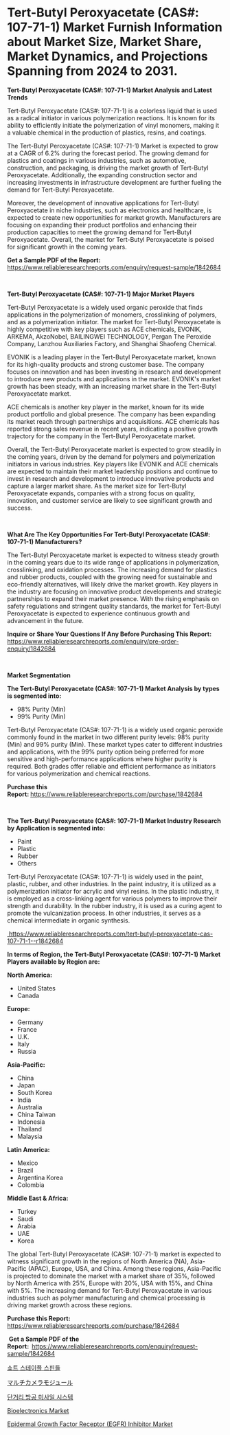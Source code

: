 <p><h1>Tert-Butyl Peroxyacetate (CAS#: 107-71-1) Market Furnish Information about Market Size, Market Share, Market Dynamics, and Projections Spanning from 2024 to 2031.</h1></p><p><strong>Tert-Butyl Peroxyacetate (CAS#: 107-71-1) Market Analysis and Latest Trends</strong></p>
<p><p>Tert-Butyl Peroxyacetate (CAS#: 107-71-1) is a colorless liquid that is used as a radical initiator in various polymerization reactions. It is known for its ability to efficiently initiate the polymerization of vinyl monomers, making it a valuable chemical in the production of plastics, resins, and coatings.</p><p>The Tert-Butyl Peroxyacetate (CAS#: 107-71-1) Market is expected to grow at a CAGR of 6.2% during the forecast period. The growing demand for plastics and coatings in various industries, such as automotive, construction, and packaging, is driving the market growth of Tert-Butyl Peroxyacetate. Additionally, the expanding construction sector and increasing investments in infrastructure development are further fueling the demand for Tert-Butyl Peroxyacetate.</p><p>Moreover, the development of innovative applications for Tert-Butyl Peroxyacetate in niche industries, such as electronics and healthcare, is expected to create new opportunities for market growth. Manufacturers are focusing on expanding their product portfolios and enhancing their production capacities to meet the growing demand for Tert-Butyl Peroxyacetate. Overall, the market for Tert-Butyl Peroxyacetate is poised for significant growth in the coming years.</p></p>
<p><strong>Get a Sample PDF of the Report:&nbsp;</strong> <a href="https://www.reliableresearchreports.com/enquiry/request-sample/1842684">https://www.reliableresearchreports.com/enquiry/request-sample/1842684</a></p>
<p>&nbsp;</p>
<p><strong>Tert-Butyl Peroxyacetate (CAS#: 107-71-1) Major Market Players</strong></p>
<p><p>Tert-Butyl Peroxyacetate is a widely used organic peroxide that finds applications in the polymerization of monomers, crosslinking of polymers, and as a polymerization initiator. The market for Tert-Butyl Peroxyacetate is highly competitive with key players such as ACE chemicals, EVONIK, ARKEMA, AkzoNobel, BAILINGWEI TECHNOLOGY, Pergan The Peroxide Company, Lanzhou Auxiliaries Factory, and Shanghai Shaofeng Chemical.</p><p>EVONIK is a leading player in the Tert-Butyl Peroxyacetate market, known for its high-quality products and strong customer base. The company focuses on innovation and has been investing in research and development to introduce new products and applications in the market. EVONIK's market growth has been steady, with an increasing market share in the Tert-Butyl Peroxyacetate market.</p><p>ACE chemicals is another key player in the market, known for its wide product portfolio and global presence. The company has been expanding its market reach through partnerships and acquisitions. ACE chemicals has reported strong sales revenue in recent years, indicating a positive growth trajectory for the company in the Tert-Butyl Peroxyacetate market.</p><p>Overall, the Tert-Butyl Peroxyacetate market is expected to grow steadily in the coming years, driven by the demand for polymers and polymerization initiators in various industries. Key players like EVONIK and ACE chemicals are expected to maintain their market leadership positions and continue to invest in research and development to introduce innovative products and capture a larger market share. As the market size for Tert-Butyl Peroxyacetate expands, companies with a strong focus on quality, innovation, and customer service are likely to see significant growth and success.</p></p>
<p>&nbsp;</p>
<p><strong>What Are The Key Opportunities For Tert-Butyl Peroxyacetate (CAS#: 107-71-1) Manufacturers?</strong></p>
<p><p>The Tert-Butyl Peroxyacetate market is expected to witness steady growth in the coming years due to its wide range of applications in polymerization, crosslinking, and oxidation processes. The increasing demand for plastics and rubber products, coupled with the growing need for sustainable and eco-friendly alternatives, will likely drive the market growth. Key players in the industry are focusing on innovative product developments and strategic partnerships to expand their market presence. With the rising emphasis on safety regulations and stringent quality standards, the market for Tert-Butyl Peroxyacetate is expected to experience continuous growth and advancement in the future.</p></p>
<p><strong>Inquire or Share Your Questions If Any Before Purchasing This Report:</strong> <a href="https://www.reliableresearchreports.com/enquiry/pre-order-enquiry/1842684">https://www.reliableresearchreports.com/enquiry/pre-order-enquiry/1842684</a></p>
<p>&nbsp;</p>
<p><strong>Market Segmentation</strong></p>
<p><strong>The Tert-Butyl Peroxyacetate (CAS#: 107-71-1) Market Analysis by types is segmented into:</strong></p>
<p><ul><li>98% Purity (Min)</li><li>99% Purity (Min)</li></ul></p>
<p><p>Tert-Butyl Peroxyacetate (CAS#: 107-71-1) is a widely used organic peroxide commonly found in the market in two different purity levels: 98% purity (Min) and 99% purity (Min). These market types cater to different industries and applications, with the 99% purity option being preferred for more sensitive and high-performance applications where higher purity is required. Both grades offer reliable and efficient performance as initiators for various polymerization and chemical reactions.</p></p>
<p><strong>Purchase this Report:&nbsp;</strong><a href="https://www.reliableresearchreports.com/purchase/1842684">https://www.reliableresearchreports.com/purchase/1842684</a></p>
<p>&nbsp;</p>
<p><strong>The Tert-Butyl Peroxyacetate (CAS#: 107-71-1) Market Industry Research by Application is segmented into:</strong></p>
<p><ul><li>Paint</li><li>Plastic</li><li>Rubber</li><li>Others</li></ul></p>
<p><p>Tert-Butyl Peroxyacetate (CAS#: 107-71-1) is widely used in the paint, plastic, rubber, and other industries. In the paint industry, it is utilized as a polymerization initiator for acrylic and vinyl resins. In the plastic industry, it is employed as a cross-linking agent for various polymers to improve their strength and durability. In the rubber industry, it is used as a curing agent to promote the vulcanization process. In other industries, it serves as a chemical intermediate in organic synthesis.</p></p>
<p><a href="https://www.reliableresearchreports.com/tert-butyl-peroxyacetate-cas-107-71-1--r1842684">&nbsp;https://www.reliableresearchreports.com/tert-butyl-peroxyacetate-cas-107-71-1--r1842684</a></p>
<p><strong>In terms of Region, the Tert-Butyl Peroxyacetate (CAS#: 107-71-1) Market Players available by Region are:</strong></p>
<p>
    <p> <strong> North America: </strong>
        <ul>
            <li>United States</li>
            <li>Canada</li>
        </ul>
        </p> 
    <p> <strong> Europe: </strong>
        <ul>
            <li>Germany</li>
            <li>France</li>
            <li>U.K.</li>
            <li>Italy</li>
            <li>Russia</li>
        </ul>
        </p> 
    <p> <strong> Asia-Pacific: </strong>
        <ul>
            <li>China</li>
            <li>Japan</li>
            <li>South Korea</li>
            <li>India</li>
            <li>Australia</li>
            <li>China Taiwan</li>
            <li>Indonesia</li>
            <li>Thailand</li>
            <li>Malaysia</li>
        </ul>
        </p> 
    <p> <strong> Latin America: </strong>
        <ul>
            <li>Mexico</li>
            <li>Brazil</li>
            <li>Argentina Korea</li>
            <li>Colombia</li>
        </ul>
        </p> 
    <p> <strong> Middle East & Africa: </strong>
        <ul>
            <li>Turkey</li>
            <li>Saudi</li>
            <li>Arabia</li>
            <li>UAE</li>
            <li>Korea</li>
        </ul>
    </p>
    </p>
<p><p>The global Tert-Butyl Peroxyacetate (CAS#: 107-71-1) market is expected to witness significant growth in the regions of North America (NA), Asia-Pacific (APAC), Europe, USA, and China. Among these regions, Asia-Pacific is projected to dominate the market with a market share of 35%, followed by North America with 25%, Europe with 20%, USA with 15%, and China with 5%. The increasing demand for Tert-Butyl Peroxyacetate in various industries such as polymer manufacturing and chemical processing is driving market growth across these regions.</p></p>
<p><strong>Purchase this Report: </strong><a href="https://www.reliableresearchreports.com/purchase/1842684">https://www.reliableresearchreports.com/purchase/1842684</a></p>
<p>&nbsp;<strong>Get a Sample PDF of the Report:&nbsp;&nbsp;</strong><a href="https://www.reliableresearchreports.com/enquiry/request-sample/1842684">https://www.reliableresearchreports.com/enquiry/request-sample/1842684</a></p>
<p><strong></strong></p>
<p><p><a href="https://github.com/vsckjg50460/Market-Research-Report-List-3/blob/main/1912976128275.md">쇼트 스테이플 스핀들</a></p><p><a href="https://github.com/AbigaleHuel/Market-Research-Report-List-1/blob/main/3014949122402.md">マルチカメラモジュール</a></p><p><a href="https://github.com/akzkkws047661437/Market-Research-Report-List-3/blob/main/2627447128274.md">단거리 방공 미사일 시스템</a></p><p><a href="https://www.linkedin.com/pulse/strategic-insights-global-bioelectronics-market-trends-2024-9smtc?trackingId=5ky6bslF0rUSWEOcJrJ6Mw%3D%3D">Bioelectronics Market</a></p><p><a href="https://github.com/ayamgoreng5458/Market-Research-Report-List-1/blob/main/epidermal-growth-factor-receptor-egfr-inhibitor-market.md">Epidermal Growth Factor Receptor (EGFR) Inhibitor Market</a></p></p>